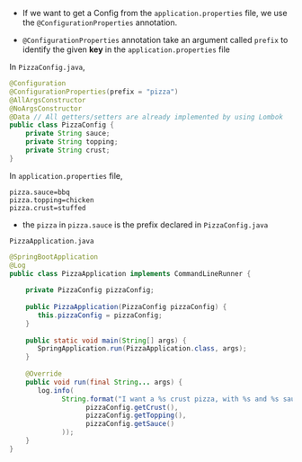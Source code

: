 - If we want to get a Config from the `application.properties`  file, we use the 
`@ConfigurationProperties` annotation.

- `@ConfigurationProperties` annotation take an argument called `prefix` to identify the given **key** in the `application.properties` file

In `PizzaConfig.java`,
```java
@Configuration
@ConfigurationProperties(prefix = "pizza")
@AllArgsConstructor  
@NoArgsConstructor  
@Data // All getters/setters are already implemented by using Lombok  
public class PizzaConfig {  
    private String sauce;  
    private String topping;  
    private String crust;  
}
```

In `application.properties` file,
```properties
pizza.sauce=bbq
pizza.topping=chicken
pizza.crust=stuffed
```

- the `pizza` in `pizza.sauce` is the prefix declared in `PizzaConfig.java`

`PizzaApplication.java`
```java
@SpringBootApplication  
@Log  
public class PizzaApplication implements CommandLineRunner {  
  
    private PizzaConfig pizzaConfig;  
  
    public PizzaApplication(PizzaConfig pizzaConfig) {  
       this.pizzaConfig = pizzaConfig;  
    }  
  
    public static void main(String[] args) {  
       SpringApplication.run(PizzaApplication.class, args);  
    }  
  
    @Override  
    public void run(final String... args) {  
       log.info(  
             String.format("I want a %s crust pizza, with %s and %s sauce",  
                   pizzaConfig.getCrust(),  
                   pizzaConfig.getTopping(),  
                   pizzaConfig.getSauce()  
             ));  
    }  
}
```
